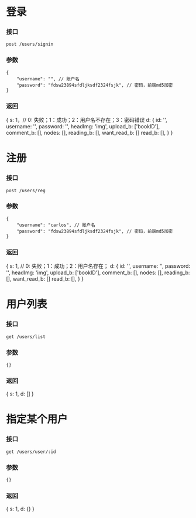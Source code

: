 # 登录
### 接口
```
post /users/signin
```
### 参数
```
{
    "username": "", // 账户名
    "password": "fdsw23894sfdljksdf2324fsjk", // 密码，前端md5加密
}
```
### 返回
{
    s: 1，// 0: 失败；1：成功；2：用户名不存在；3：密码错误
    d: {
        id: '',
        username: '',
        password: '',
        headImg: 'img',
        upload_b: ['bookID'],
        comment_b: [],
        nodes: [],
        reading_b: [],
        want_read_b: []
        read_b: [],
    }
}

# 注册
### 接口
```
post /users/reg
```
### 参数
```
{
    "username": "carlos", // 账户名
    "password": "fdsw23894sfdljksdf2324fsjk", // 密码，前端md5加密
}
```
### 返回
{
    s: 1, // 0: 失败；1：成功；2：用户名存在；
    d: {
        id: '',
        username: '',
        password: '',
        headImg: 'img',
        upload_b: ['bookID'],
        comment_b: [],
        nodes: [],
        reading_b: [],
        want_read_b: []
        read_b: [],
    }
}

# 用户列表
### 接口
```
get /users/list
```
### 参数
```
{}
```
### 返回
{
    s: 1,
    d: []
}

# 指定某个用户
### 接口
```
get /users/user/:id
```
### 参数
```
{}
```
### 返回
{
    s: 1,
    d: {}
}